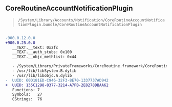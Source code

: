 ## CoreRoutineAccountNotificationPlugin

> `/System/Library/Accounts/Notification/CoreRoutineAccountNotificationPlugin.bundle/CoreRoutineAccountNotificationPlugin`

```diff

-900.0.12.0.0
+900.0.25.0.0
   __TEXT.__text: 0x2fc
   __TEXT.__auth_stubs: 0x100
   __TEXT.__objc_methlist: 0x44

   - /System/Library/PrivateFrameworks/CoreRoutine.framework/CoreRoutine
   - /usr/lib/libSystem.B.dylib
   - /usr/lib/libobjc.A.dylib
-  UUID: 60D181ED-C946-32F3-8E70-1337737AD942
+  UUID: 135C1298-8377-3214-A7FB-2E8278DBAA62
   Functions: 7
   Symbols:   27
   CStrings:  76

```
